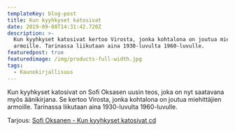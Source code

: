 ```yaml
---
templateKey: blog-post
title: Kun kyyhkyset katosivat
date: 2019-09-08T14:31:42.720Z
description: >-
  Kun kyyhkyset katosivat kertoo Virosta, jonka kohtalona on joutua miehittäjien
  armoille. Tarinassa liikutaan aina 1930-luvulta 1960-luvulle.
featuredpost: true
featuredimage: /img/products-full-width.jpg
tags:
  - Kaunokirjallisuus
---
```

Kun kyyhkyset katosivat on Sofi Oksasen uusin teos, joka on nyt saatavana myös äänikirjana. Se kertoo Virosta, jonka kohtalona on joutua miehittäjien armoille. Tarinassa liikutaan aina 1930-luvulta 1960-luvulle.



Tarjous: [Sofi Oksanen - Kun kyyhkyset katosivat cd](http://clk.tradedoubler.com/click?p(345)a(1824918)g(16952822)url(http://cdon.fi/kirjat/oksanen%2c_sofi/kun_kyyhkyset_katosivat_%289_cd%29-20972607))
